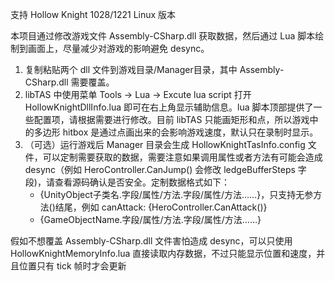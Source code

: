 支持 Hollow Knight 1028/1221 Linux 版本

本项目通过修改游戏文件 Assembly-CSharp.dll 获取数据，然后通过 Lua 脚本绘制到画面上，尽量减少对游戏的影响避免 desync。

1. 复制粘贴两个 dll 文件到游戏目录/Manager目录，其中 Assembly-CSharp.dll 需要覆盖。
2. libTAS 中使用菜单 Tools -> Lua -> Excute lua script 打开 HollowKnightDllInfo.lua 即可在右上角显示辅助信息。lua 脚本顶部提供了一些配置项，请根据需要进行修改。目前 libTAS 只能画矩形和点，所以游戏中的多边形 hitbox 是通过点画出来的会影响游戏速度，默认只在录制时显示。
3. （可选）运行游戏后 Manager 目录会生成 HollowKnightTasInfo.config 文件，可以定制需要获取的数据，需要注意如果调用属性或者方法有可能会造成 desync（例如 HeroController.CanJump() 会修改 ledgeBufferSteps 字段)，请查看源码确认是否安全。定制数据格式如下：
    * {UnityObject子类名.字段/属性/方法.字段/属性/方法……}，只支持无参方法()结尾，例如 canAttack: {HeroController.CanAttack()}
    * {GameObjectName.字段/属性/方法.字段/属性/方法……}

假如不想覆盖 Assembly-CSharp.dll 文件害怕造成 desync，可以只使用 HollowKnightMemoryInfo.lua 直接读取内存数据，不过只能显示位置和速度，并且位置只有 tick 帧时才会更新
